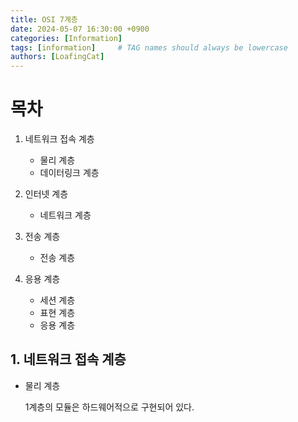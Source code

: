 ```yaml
---
title: OSI 7계층
date: 2024-05-07 16:30:00 +0900
categories: [Information]
tags: [information]     # TAG names should always be lowercase
authors: [LoafingCat]
---
```



# 목차

1. 네트워크 접속 계층
    - 물리 계층
    - 데이터링크 계층

2. 인터넷 계층
    - 네트워크 계층

3. 전송 계층
    - 전송 계층

4. 응용 계층
    - 세션 계층
    - 표현 계층
    - 응용 계층


## 1. 네트워크 접속 계층

- 물리 계층

    1계층의 모듈은 하드웨어적으로 구현되어 있다.